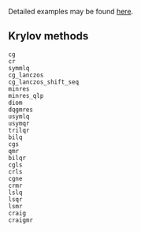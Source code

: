 Detailed examples may be found [here](https://github.com/JuliaSmoothOptimizers/Krylov.jl/tree/master/examples).

## Krylov methods

```@docs
cg
cr
symmlq
cg_lanczos
cg_lanczos_shift_seq
minres
minres_qlp
diom
dqgmres
usymlq
usymqr
trilqr
bilq
cgs
qmr
bilqr
cgls
crls
cgne
crmr
lslq
lsqr
lsmr
craig
craigmr
```

